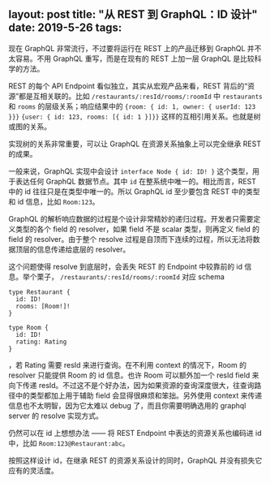 layout: post
title: "从 REST 到 GraphQL：ID 设计"
date: 2019-5-26
tags:
---

现在 GraphQL 非常流行，不过要将运行在 REST 上的产品迁移到 GraphQL 并不太容易。不用 GraphQL 重写，而是在现有的 REST 上加一层 GraphQL 是比较科学的方法。

<!--more-->

REST 的每个 API Endpoint 看似独立，其实从宏观产品来看，REST 背后的“资源”都是互相关联的。比如 `/restaurants/:resId/rooms/:roomId` 中 `restaurants` 和 `rooms` 的层级关系；响应结果中的 `{room: { id: 1, owner: { userId: 123 }}}` `{user: { id: 123, rooms: [{ id: 1 }]}}` 这样的互相引用关系。也就是树或图的关系。

实现树的关系非常重要，可以让 GraphQL 在资源关系抽象上可以完全继承 REST 的成果。

一般来说，GraphQL 实现中会设计 `interface Node { id: ID! }` 这个类型，用于表达任何 GraphQL 数据节点。其中 `id` 在整系统中唯一的。相比而言，REST 中的 id 往往只是在类型中唯一的。所以 GraphQL id 至少要包含 REST 中的类型和 id 信息，比如 `Room:123`。

GraphQL 的解析响应数据的过程是个设计非常精妙的递归过程。开发者只需要定义类型的各个 field 的 resolver，如果 field 不是 scalar 类型，则再定义 field 的 field 的 resolver。由于整个 resolve 过程是自顶而下连续的过程，所以无法将数据顶层的信息传递给底层的 resolver。

这个问题使得 resolve 到底层时，会丢失 REST 的 Endpoint 中较靠前的 id 信息。举个栗子， `/restaurants/:resId/rooms/:roomId` 对应 schema

```
type Restaurant {
  id: ID!
  rooms: [Room!]!
}

type Room {
  id: ID!
  rating: Rating
}
```
，若 Rating 需要 resId 来进行查询。在不利用 context 的情况下，Room 的 resolver 只能提供 Room 的 id 信息。也许 Room 可以额外加一个 resId field 来向下传递 resId。不过这不是个好办法，因为如果资源的查询深度很大，往查询路径中的类型都加上用于辅助 field 会显得很麻烦和笨拙。另外使用 context 来传递信息也不太明智，因为它太难以 debug 了，而且你需要明确选用的 graphql server 的 resolve 实现方式。

仍然可以在 id 上想想办法 —— 将 REST Endpoint 中表达的资源关系也编码进 id 中，比如 `Room:123@Restaurant:abc`。

按照这样设计 id，在继承 REST 的资源关系设计的同时，GraphQL 并没有损失它应有的灵活度。